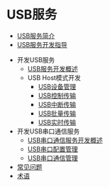 # USB服务<!--usb-->

<!--Del-->
- [USB服务简介](usb-overview.md)
- [USB服务开发指导](usb-guidelines.md)
<!--DelEnd-->
- 开发USB服务<!--usb-dev-->
  - [USB服务开发概述](usbManager/usbHost-overview.md)
  - USB Host模式开发<!--usb-host-dev-->
    - [USB设备管理](usbManager/usbHost/deviceManager.md)
    - [USB控制传输](usbManager/usbHost/controlTransfer.md)
    - [USB中断传输](usbManager/usbHost/interruptTransfer.md)
    - [USB批量传输](usbManager/usbHost/bulkTransfer.md)
    - [USB实时传输](usbManager/usbHost/isochronousTransfer.md)
- 开发USB串口通信服务<!--usb-serial-dev-->
  - [USB串口通信服务开发概述](usbSerial/usbSerial-overview.md)
  - [USB串口配置管理](usbSerial/usbSerial-configuration.md)
  - [USB串口通信管理](usbSerial/usbSerial-communication.md)
- [常见问题](faqs-usb.md)
- [术语](usb-glossary.md)
